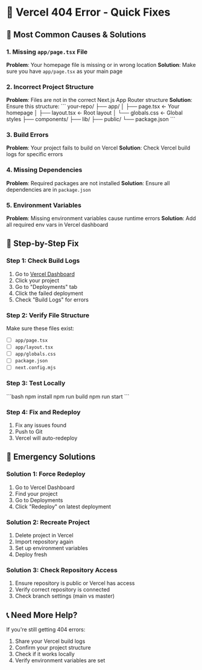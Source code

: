 # 🚨 Vercel 404 Error - Quick Fixes

## 🎯 Most Common Causes & Solutions

### 1. Missing `app/page.tsx` File
**Problem**: Your homepage file is missing or in wrong location
**Solution**: Make sure you have `app/page.tsx` as your main page

### 2. Incorrect Project Structure
**Problem**: Files are not in the correct Next.js App Router structure
**Solution**: Ensure this structure:
\`\`\`
your-repo/
├── app/
│   ├── page.tsx      ← Your homepage
│   ├── layout.tsx    ← Root layout
│   └── globals.css   ← Global styles
├── components/
├── lib/
├── public/
└── package.json
\`\`\`

### 3. Build Errors
**Problem**: Your project fails to build on Vercel
**Solution**: Check Vercel build logs for specific errors

### 4. Missing Dependencies
**Problem**: Required packages are not installed
**Solution**: Ensure all dependencies are in `package.json`

### 5. Environment Variables
**Problem**: Missing environment variables cause runtime errors
**Solution**: Add all required env vars in Vercel dashboard

## 🔧 Step-by-Step Fix

### Step 1: Check Build Logs
1. Go to [Vercel Dashboard](https://vercel.com/dashboard)
2. Click your project
3. Go to "Deployments" tab
4. Click the failed deployment
5. Check "Build Logs" for errors

### Step 2: Verify File Structure
Make sure these files exist:
- [ ] `app/page.tsx`
- [ ] `app/layout.tsx`
- [ ] `app/globals.css`
- [ ] `package.json`
- [ ] `next.config.mjs`

### Step 3: Test Locally
\`\`\`bash
npm install
npm run build
npm run start
\`\`\`

### Step 4: Fix and Redeploy
1. Fix any issues found
2. Push to Git
3. Vercel will auto-redeploy

## 🚨 Emergency Solutions

### Solution 1: Force Redeploy
1. Go to Vercel Dashboard
2. Find your project
3. Go to Deployments
4. Click "Redeploy" on latest deployment

### Solution 2: Recreate Project
1. Delete project in Vercel
2. Import repository again
3. Set up environment variables
4. Deploy fresh

### Solution 3: Check Repository Access
1. Ensure repository is public or Vercel has access
2. Verify correct repository is connected
3. Check branch settings (main vs master)

## 📞 Need More Help?

If you're still getting 404 errors:
1. Share your Vercel build logs
2. Confirm your project structure
3. Check if it works locally
4. Verify environment variables are set
